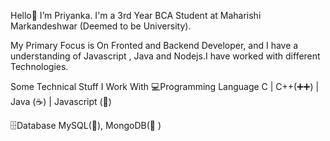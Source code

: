  Hello👋  I’m Priyanka. I'm a 3rd Year BCA Student at Maharishi Markandeshwar (Deemed to be University). 

 My Primary Focus is On Fronted and Backend Developer, and I have a understanding of Javascript , Java and Nodejs.I have worked with different Technologies.


Some Technical Stuff I Work With 
 💻Programming Language 
   C | C++(➕➕) | Java (☕) | Javascript (📜)

🗄️Database 
   MySQL(🐬), MongoDB(🍃 )
<!---
Kumari-1Priyanka/Kumari-1Priyanka is a ✨ special ✨ repository because its `README.md` (this file) appears on your GitHub profile.
You can click the Preview link to take a look at your changes.
--->
